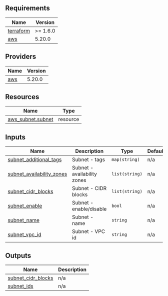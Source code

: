 <!-- BEGIN_TF_DOCS -->
## Requirements

| Name | Version |
|------|---------|
| <a name="requirement_terraform"></a> [terraform](#requirement\_terraform) | >= 1.6.0 |
| <a name="requirement_aws"></a> [aws](#requirement\_aws) | 5.20.0 |

## Providers

| Name | Version |
|------|---------|
| <a name="provider_aws"></a> [aws](#provider\_aws) | 5.20.0 |

## Resources

| Name | Type |
|------|------|
| [aws_subnet.subnet](https://registry.terraform.io/providers/hashicorp/aws/5.20.0/docs/resources/subnet) | resource |

## Inputs

| Name | Description | Type | Default | Required |
|------|-------------|------|---------|:--------:|
| <a name="input_subnet_additional_tags"></a> [subnet\_additional\_tags](#input\_subnet\_additional\_tags) | Subnet - tags | `map(string)` | n/a | yes |
| <a name="input_subnet_availability_zones"></a> [subnet\_availability\_zones](#input\_subnet\_availability\_zones) | Subnet - availability zones | `list(string)` | n/a | yes |
| <a name="input_subnet_cidr_blocks"></a> [subnet\_cidr\_blocks](#input\_subnet\_cidr\_blocks) | Subnet - CIDR blocks | `list(string)` | n/a | yes |
| <a name="input_subnet_enable"></a> [subnet\_enable](#input\_subnet\_enable) | Subnet - enable/disable | `bool` | n/a | yes |
| <a name="input_subnet_name"></a> [subnet\_name](#input\_subnet\_name) | Subnet - name | `string` | n/a | yes |
| <a name="input_subnet_vpc_id"></a> [subnet\_vpc\_id](#input\_subnet\_vpc\_id) | Subnet - VPC id | `string` | n/a | yes |

## Outputs

| Name | Description |
|------|-------------|
| <a name="output_subnet_cidr_blocks"></a> [subnet\_cidr\_blocks](#output\_subnet\_cidr\_blocks) | n/a |
| <a name="output_subnet_ids"></a> [subnet\_ids](#output\_subnet\_ids) | n/a |
<!-- END_TF_DOCS -->
